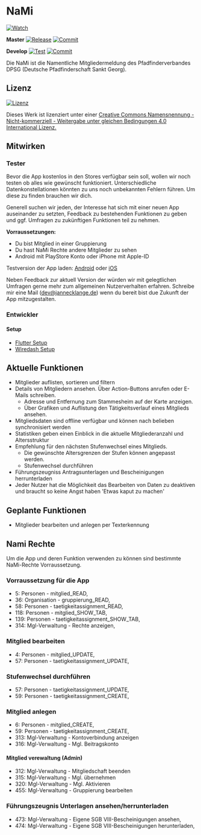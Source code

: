 # NaMi

[![Watch](https://img.shields.io/github/watchers/JanneckLange/dpsg-nami-app?label=Watch)](https://github.com/JanneckLange/dpsg-nami-app/subscription)

**Master**
[![Release](https://img.shields.io/github/v/release/janneckLange/dpsg-nami-app?display_name=tag&include_prereleases)](https://github.com/JanneckLange/dpsg-nami-app/releases)
[![Commit](https://shields.io/github/last-commit/JanneckLange/dpsg-nami-app/master)](https://github.com/JanneckLange/dpsg-nami-app/commits/master)

**Develop**
[![Test](https://github.com/JanneckLange/dpsg-nami-app/actions/workflows/flutter-test.yml/badge.svg)](https://github.com/JanneckLange/dpsg-nami-app/actions/workflows/flutter-test.yml)
[![Commit](https://shields.io/github/last-commit/JanneckLange/dpsg-nami-app/develop)](https://github.com/JanneckLange/dpsg-nami-app/commits/develop)

Die NaMi ist die Namentliche Mitgliedermeldung des Pfadfinderverbandes DPSG (Deutsche Pfadfinderschaft Sankt Georg).

## Lizenz

[![Lizenz](https://licensebuttons.net/l/by-nc-sa/4.0/88x31.png)](https://licensebuttons.net/l/by-nc-sa/4.0/88x31.png)

Dieses Werk ist lizenziert unter einer [Creative Commons Namensnennung - Nicht-kommerziell - Weitergabe unter gleichen Bedingungen 4.0 International Lizenz.](http://creativecommons.org/licenses/by-nc-sa/4.0/)

## Mitwirken

### Tester

Bevor die App kostenlos in den Stores verfügbar sein soll, wollen wir noch testen ob alles wie gewünscht funktioniert. Unterschiedliche Datenkonstellationen könnten zu uns noch unbekannten Fehlern führen. Um diese zu finden brauchen wir dich.

Generell suchen wir jeden, der Interesse hat sich mit einer neuen App auseinander zu setzten, Feedback zu bestehenden Funktionen zu geben und ggf. Umfragen zu zukünftigen Funktionen teil zu nehmen.

**Vorraussetzungen:**

- Du bist Mitglied in einer Gruppierung
- Du hast NaMi Rechte andere Mitglieder zu sehen
- Android mit PlayStore Konto oder iPhone mit Apple-ID

Testversion der App laden: [Android](https://play.google.com/store/apps/details?id=de.jlange.nami.app) oder
[iOS](https://testflight.apple.com/join/YGeELMUq)

Neben Feedback zur aktuell Version der würden wir mit gelegtlichen Umfragen gerne mehr zum allgemeinen Nutzerverhalten erfahren. Schreibe mir eine Mail (dev@jannecklange.de) wenn du bereit bist due Zukunft der App mitzugestalten.

### Entwickler

#### Setup

- [Flutter Setup](https://docs.flutter.dev/get-started/install)
- [Wiredash Setup](https://docs.wiredash.com/guide/start)

## Aktuelle Funktionen

- Mitglieder auflisten, sortieren und filtern
- Details von Mitgliedern ansehen. Über Action-Buttons anrufen oder E-Mails schreiben.
  - Adresse und Entfernung zum Stammesheim auf der Karte anzeigen.
  - Über Grafiken und Auflistung den Tätigkeitsverlauf eines Mitglieds ansehen.
- Mitgliedsdaten sind offline verfügbar und können nach belieben synchronisiert werden
- Statistiken geben einen Einblick in die aktuelle Mitgliederanzahl und Altersstruktur
- Empfehlung für den nächsten Stufenwechsel eines Mitglieds.
  - Die gewünschte Altersgrenzen der Stufen können angepasst werden.
  - Stufenwechsel durchführen
- Führungszeugniss Antragsunterlagen und Bescheinigungen herrunterladen
- Jeder Nutzer hat die Möglichkeit das Bearbeiten von Daten zu deaktiven und braucht so keine Angst haben 'Etwas kaput zu machen'

## Geplante Funktionen

- Mitglieder bearbeiten und anlegen per Texterkennung

## Nami Rechte

Um die App und deren Funktion verwenden zu können sind bestimmte NaMi-Rechte Vorraussetzung.

### Vorraussetzung für die App

- 5: Personen - mitglied_READ,
- 36: Organisation - gruppierung_READ,
- 58: Personen - taetigkeitassignment_READ,
- 118: Personen - mitglied_SHOW_TAB,
- 139: Personen - taetigkeitassignment_SHOW_TAB,
- 314: Mgl-Verwaltung - Rechte anzeigen,

### Mitglied bearbeiten

- 4: Personen - mitglied_UPDATE,
- 57: Personen - taetigkeitassignment_UPDATE,

### Stufenwechsel durchführen

- 57: Personen - taetigkeitassignment_UPDATE,
- 59: Personen - taetigkeitassignment_CREATE,

### Mitglied anlegen

- 6: Personen - mitglied_CREATE,
- 59: Personen - taetigkeitassignment_CREATE,
- 313: Mgl-Verwaltung - Kontoverbindung anzeigen
- 316: Mgl-Verwaltung - Mgl. Beitragskonto

#### Mitglied verewaltung (Admin)

- 312: Mgl-Verwaltung - Mitgliedschaft beenden
- 315: Mgl-Verwaltung - Mgl. übernehmen
- 320: Mgl-Verwaltung - Mgl. Aktivieren
- 455: Mgl-Verwaltung - Gruppierung bearbeiten

### Führungszeugnis Unterlagen ansehen/herrunterladen

- 473: Mgl-Verwaltung - Eigene SGB VIII-Bescheinigungen ansehen,
- 474: Mgl-Verwaltung - Eigene SGB VIII-Bescheinigungen herunterladen,
